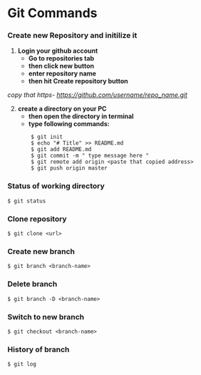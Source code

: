# Git Commands

### Create new Repository and initilize it 
 1. **Login your github account**
    - **Go to repositories tab**
    - **then click new button**
    - **enter repository name**
    - **then hit Create repository button**

   *copy that https- https://github.com/username/repo_name.git*

 2. **create a directory on your PC**
    - **then open the directory in terminal**
    - **type following commands:**
     ```
         $ git init
         $ echo "# Title" >> README.md
         $ git add README.md
         $ git commit -m " type message here "
         $ git remote add origin <paste that copied address>
         $ git push origin master
     ```


### Status of working directory
 `$ git status`



### Clone repository
 `$ git clone <url>`


### Create new branch 

 `$ git branch <branch-name>`


### Delete branch

 `$ git branch -D <branch-name>`


### Switch to new branch 

 `$ git checkout <branch-name>`


### History of branch

 `$ git log`












































